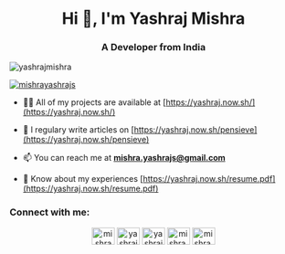 <h1 align="center">Hi 👋, I'm Yashraj Mishra</h1>
<h3 align="center">A Developer from India</h3>

<p align="left"> <img src="https://komarev.com/ghpvc/?username=yashrajmishra&label=Profile%20views&color=0b5fff&style=flat" alt="yashrajmishra" /> </p>

<p align="left"> <a href="https://twitter.com/mishrayashrajs" target="blank"><img src="https://img.shields.io/twitter/follow/mishrayashrajs?logo=twitter&style=for-the-badge" alt="mishrayashrajs" /></a> </p>

- 👨‍💻 All of my projects are available at [https://yashraj.now.sh/](https://yashraj.now.sh/)

- 📝 I regulary write articles on [https://yashraj.now.sh/pensieve](https://yashraj.now.sh/pensieve)

- 📫 You can reach me at **mishra.yashrajs@gmail.com**

- 📄 Know about my experiences [https://yashraj.now.sh/resume.pdf](https://yashraj.now.sh/resume.pdf)

<h3 align="left">Connect with me:</h3>
<p align="center">
<a href="https://twitter.com/mishrayashrajs" target="blank"><img align="center" src="https://cdn.jsdelivr.net/npm/simple-icons@3.0.1/icons/twitter.svg" alt="mishrayashrajs" height="30" width="40" /></a>
<a href="https://linkedin.com/in/yashrajmishra" target="blank"><img align="center" src="https://cdn.jsdelivr.net/npm/simple-icons@3.0.1/icons/linkedin.svg" alt="yashrajmishra" height="30" width="40" /></a>
<a href="https://kaggle.com/yashrajmishra" target="blank"><img align="center" src="https://cdn.jsdelivr.net/npm/simple-icons@3.0.1/icons/kaggle.svg" alt="yashrajmishra" height="30" width="40" /></a>
<a href="https://fb.com/mishra.yashraj" target="blank"><img align="center" src="https://cdn.jsdelivr.net/npm/simple-icons@3.0.1/icons/facebook.svg" alt="mishra.yashraj" height="30" width="40" /></a>
<a href="https://instagram.com/mishra.yashrajs" target="blank"><img align="center" src="https://cdn.jsdelivr.net/npm/simple-icons@3.0.1/icons/instagram.svg" alt="mishra.yashrajs" height="30" width="40" /></a>
</p>
